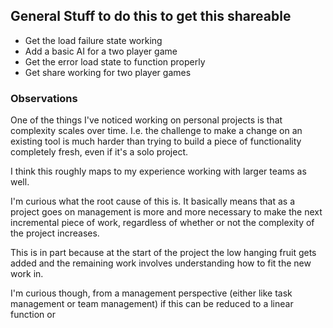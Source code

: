 ## General Stuff to do this to get this shareable

- Get the load failure state working
- Add a basic AI for a two player game
- Get the error load state to function properly
- Get share working for two player games


### Observations

One of the things I've noticed working on personal projects is that complexity scales over time. I.e. the challenge to make a change on an existing tool is much harder than trying to build a piece of functionality completely fresh, even if it's a solo project. 

I think this roughly maps to my experience working with larger teams as well.

I'm curious what the root cause of this is. It basically means that as a project goes on management is more and more necessary to make the next incremental piece of work, regardless of whether or not the complexity of the project increases.

This is in part because at the start of the project the low hanging fruit gets added and the remaining work involves understanding how to fit the new work in.

I'm curious though, from a management perspective (either like task management or team management) if this can be reduced to a linear function or 